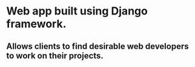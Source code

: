 # Web app built using Django framework.

## Allows clients to find desirable web developers to work on their projects.